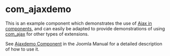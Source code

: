 com_ajaxdemo
============

This is an example component which demonstrates the use of [Ajax in components](https://manual.joomla.org/docs/general-concepts/javascript/ajax),
and can easily be adapted to provide demonstrations of using [com_ajax](https://manual.joomla.org/docs/general-concepts/javascript/com-ajax) for other types of extensions.

See [Ajaxdemo Component](https://manual.joomla.org/docs/building-extensions/components/component-examples/ajaxdemo) in the Joomla Manual
for a detailed description of how to use it.
